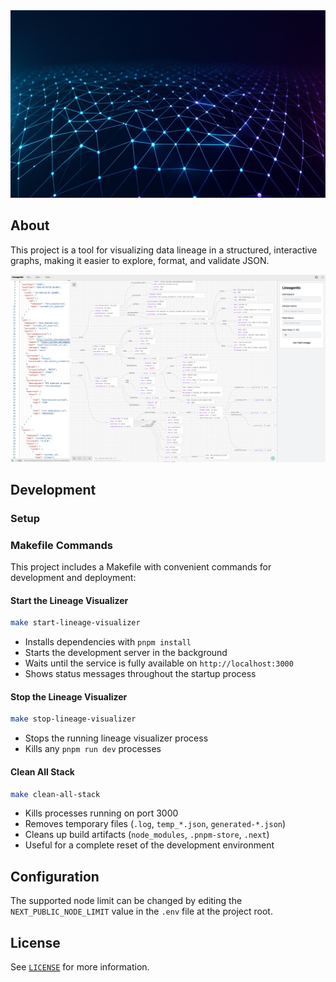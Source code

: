 <div align="center">
  <img src="public/assets/logo.png" alt="Lineagentic Logo" width="880" height="300">
</div>

## About
This project is a tool for visualizing data lineage in a structured, interactive graphs, making it easier to explore, format, and validate JSON.

![Architecture Diagram](public/assets/visualizer.jpg)

## Development

### Setup

### Makefile Commands

This project includes a Makefile with convenient commands for development and deployment:

#### Start the Lineage Visualizer
```bash
make start-lineage-visualizer
```
- Installs dependencies with `pnpm install`
- Starts the development server in the background
- Waits until the service is fully available on `http://localhost:3000`
- Shows status messages throughout the startup process

#### Stop the Lineage Visualizer
```bash
make stop-lineage-visualizer
```
- Stops the running lineage visualizer process
- Kills any `pnpm run dev` processes

#### Clean All Stack
```bash
make clean-all-stack
```
- Kills processes running on port 3000
- Removes temporary files (`.log`, `temp_*.json`, `generated-*.json`)
- Cleans up build artifacts (`node_modules`, `.pnpm-store`, `.next`)
- Useful for a complete reset of the development environment

## Configuration

The supported node limit can be changed by editing the `NEXT_PUBLIC_NODE_LIMIT` value in the `.env` file at the project root.

<!-- LICENSE -->

## License

See [`LICENSE`](/LICENSE.md) for more information.
